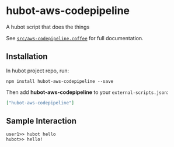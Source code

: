 # hubot-aws-codepipeline

A hubot script that does the things

See [`src/aws-codepipeline.coffee`](src/aws-codepipeline.coffee) for full documentation.

## Installation

In hubot project repo, run:

`npm install hubot-aws-codepipeline --save`

Then add **hubot-aws-codepipeline** to your `external-scripts.json`:

```json
["hubot-aws-codepipeline"]
```

## Sample Interaction

```
user1>> hubot hello
hubot>> hello!
```
